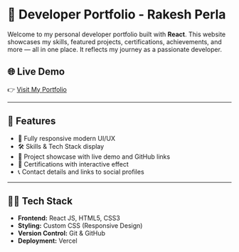 # 💼 Developer Portfolio - Rakesh Perla

Welcome to my personal developer portfolio built with **React**. This website showcases my skills, featured projects, certifications, achievements, and more — all in one place. It reflects my journey as a passionate developer.

## 🌐 Live Demo

👉 [Visit My Portfolio](https://rakesh-perla-portfolio.vercel.app/)

---

## 📌 Features

- 🚀 Fully responsive modern UI/UX
- 🛠️ Skills & Tech Stack display
- 🧩 Project showcase with live demo and GitHub links
- 🏅 Certifications with interactive effect 
- 📞 Contact details and links to social profiles

---

## 🧑‍💻 Tech Stack

- **Frontend:** React JS, HTML5, CSS3
- **Styling:** Custom CSS (Responsive Design)
- **Version Control:** Git & GitHub
- **Deployment:** Vercel



